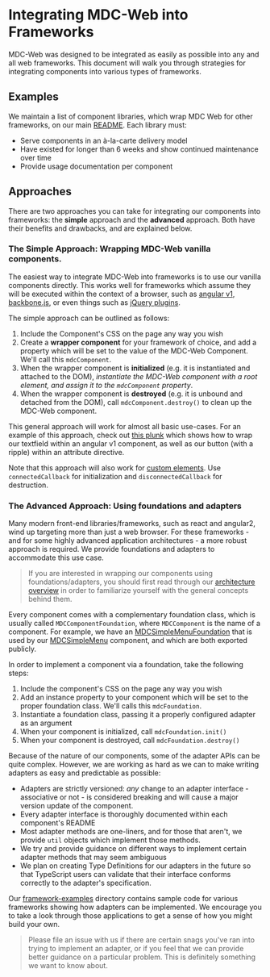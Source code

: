<!--docs:
title: "Integrating MDC-Web into Frameworks"
navTitle: "Framework Integration"
layout: landing
section: docs
path: /docs/framework-integration/
-->

# Integrating MDC-Web into Frameworks

MDC-Web was designed to be integrated as easily as possible into any and all web frameworks. This
document will walk you through strategies for integrating components into various types of
frameworks.

## Examples

We maintain a list of component libraries, which wrap MDC Web for other frameworks, on our main [README](../README.md). Each library must:
- Serve components in an à-la-carte delivery model
- Have existed for longer than 6 weeks and show continued maintenance over time
- Provide usage documentation per component

## Approaches

There are two approaches you can take for integrating our components into frameworks: the **simple**
approach and the **advanced** approach. Both have their benefits and drawbacks, and are explained
below.

### The Simple Approach: Wrapping MDC-Web vanilla components.

The easiest way to integrate MDC-Web into frameworks is to use our vanilla components directly. This
works well for frameworks which assume they will be executed within the context of a browser, such
as [angular v1](https://angularjs.org), [backbone.js](http://backbonejs.org/), or even things such as [jQuery plugins](https://learn.jquery.com/plugins/basic-plugin-creation/).

The simple approach can be outlined as follows:

1. Include the Component's CSS on the page any way you wish
2. Create a **wrapper component** for your framework of choice, and add a property which will be
   set to the value of the MDC-Web Component. We'll call this `mdcComponent`.
3. When the wrapper component is **initialized** (e.g. it is instantiated and attached to the DOM),
   _instantiate the MDC-Web component with a root element, and assign it to the `mdcComponent`
   property_.
4. When the wrapper component is **destroyed** (e.g. it is unbound and detached from the DOM), call
   `mdcComponent.destroy()` to clean up the MDC-Web component.

This general approach will work for almost all basic use-cases. For an example of this approach,
check out [this plunk](https://plnkr.co/edit/b4v160c186ErrPG5vNza?p=preview) which
shows how to wrap our textfield within an angular v1 component, as well as our button (with a
ripple) within an attribute directive.

Note that this approach will also work for [custom elements](https://developers.google.com/web/fundamentals/getting-started/primers/customelements). Use `connectedCallback` for initialization
and `disconnectedCallback` for destruction.

### The Advanced Approach: Using foundations and adapters

Many modern front-end libraries/frameworks, such as react and angular2, wind up targeting more than
just a web browser. For these frameworks - and for some highly advanced application architectures -
a more robust approach is required. We provide foundations and adapters to accommodate this use
case.

> If you are interested in wrapping our components using foundations/adapters, you should first read
> through our [architecture overview](./architecture.md) in order to familiarize yourself with the
> general concepts behind them.

Every component comes with a complementary foundation class, which is usually called
`MDCComponentFoundation`, where `MDCComponent` is the name of a component. For example, we have an
[MDCSimpleMenuFoundation](../packages/mdc-menu/simple/foundation.js) that is used by our
[MDCSimpleMenu](../packages/mdc-menu/simple/index.js) component, and which are both exported
publicly.

In order to implement a component via a foundation, take the following steps:

1. Include the component's CSS on the page any way you wish
2. Add an instance property to your component which will be set to the proper foundation class.
   We'll calls this `mdcFoundation`.
3. Instantiate a foundation class, passing it a properly configured adapter as an argument
4. When your component is initialized, call `mdcFoundation.init()`
5. When your component is destroyed, call `mdcFoundation.destroy()`

Because of the nature of our components, some of the adapter APIs can be quite complex. However, we
are working as hard as we can to make writing adapters as easy and predictable as possible:

- Adapters are strictly versioned: _any_ change to an adapter interface - associative or not - is
  considered breaking and will cause a major version update of the component.
- Every adapter interface is thoroughly documented within each component's README
- Most adapter methods are one-liners, and for those that aren't, we provide `util` objects which
  implement those methods.
- We try and provide guidance on different ways to implement certain adapter methods that may seem
  ambiguous
- We plan on creating Type Definitions for our adapters in the future so that TypeScript users can
  validate that their interface conforms correctly to the adapter's specification.

Our [framework-examples](../framework-examples) directory contains sample code for various frameworks showing how
adapters can be implemented. We encourage you to take a look through those applications to get a
sense of how you might build your own.

> Please file an issue with us if there are certain snags you've ran into trying to implement an
  adapter, or if you feel that we can provide better guidance on a particular problem. This is
  definitely something we want to know about.
